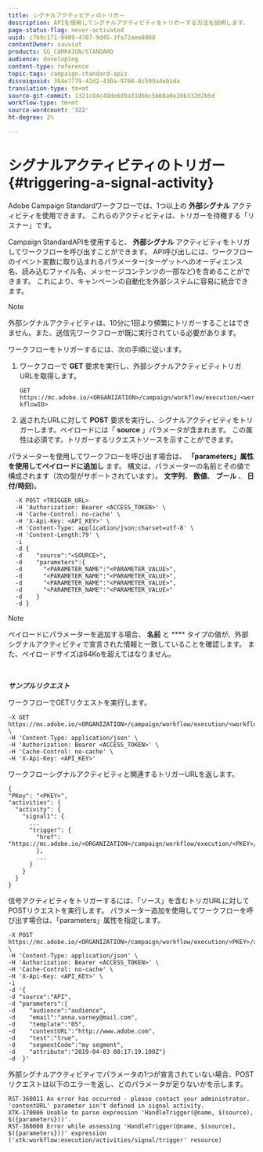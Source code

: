 ```yaml
---
title: シグナルアクティビティのトリガー
description: APIを使用してシグナルアクティビティをトリガーする方法を説明します。
page-status-flag: never-activated
uuid: c7b9c171-0409-4707-9d45-3fa72aee8008
contentOwner: sauviat
products: SG_CAMPAIGN/STANDARD
audience: developing
content-type: reference
topic-tags: campaign-standard-apis
discoiquuid: 304e7779-42d2-430a-9704-8c599a4eb1da
translation-type: tm+mt
source-git-commit: 1321c84c49de6d9a318bbc5bb8a0e28b332d2b5d
workflow-type: tm+mt
source-wordcount: '322'
ht-degree: 2%

---
```



# シグナルアクティビティのトリガー {#triggering-a-signal-activity}

Adobe Campaign Standardワークフローでは、1つ以上の **外部シグナル** アクティビティを使用できます。 これらのアクティビティは、トリガーを待機する「リスナー」です。

Campaign StandardAPIを使用すると、 **外部シグナル** アクティビティをトリガしてワークフローを呼び出すことができます。 API呼び出しには、ワークフローのイベント変数に取り込まれるパラメーター(ターゲットへのオーディエンス名、読み込むファイル名、メッセージコンテンツの一部など)を含めることができます。 これにより、キャンペーンの自動化を外部システムに容易に統合できます。

>[!NOTE]
>
>外部シグナルアクティビティは、10分に1回より頻繁にトリガーすることはできません。また、送信先ワークフローが既に実行されている必要があります。

ワークフローをトリガーするには、次の手順に従います。

1. ワークフローで **GET** 要求を実行し、外部シグナルアクティビティトリガURLを取得します。

   `GET https://mc.adobe.io/<ORGANIZATION>/campaign/workflow/execution/<workflowID>`

1. 返されたURLに対して **POST** 要求を実行し、シグナルアクティビティをトリガーします。ペイロードには「 **source** 」パラメータが含まれます。 この属性は必須です。トリガーするリクエストソースを示すことができます。

パラメーターを使用してワークフローを呼び出す場合は、 **「parameters」属性を使用してペイロードに追加し** ます。 構文は、パラメーターの名前とその値で構成されます（次の型がサポートされています）。 **文字列**、 **数値**、 **ブール** 、 **日付/時刻**)。

```
  -X POST <TRIGGER_URL>
  -H 'Authorization: Bearer <ACCESS_TOKEN>' \
  -H 'Cache-Control: no-cache' \
  -H 'X-Api-Key: <API_KEY>' \
  -H 'Content-Type: application/json;charset=utf-8' \
  -H 'Content-Length:79' \
  -i
  -d {
  -d    "source":"<SOURCE>",
  -d    "parameters":{
  -d      "<PARAMETER_NAME":"<PARAMETER_VALUE>",
  -d      "<PARAMETER_NAME":"<PARAMETER_VALUE>",
  -d      "<PARAMETER_NAME":"<PARAMETER_VALUE>",  
  -d      "<PARAMETER_NAME":"<PARAMETER_VALUE>"
  -d    }
  -d }
```

>[!NOTE]
>
>ペイロードにパラメーターを追加する場合、 **名前** と **** タイプの値が、外部シグナルアクティビティで宣言された情報と一致していることを確認します。 また、ペイロードサイズは64Koを超えてはなりません。

<br/>

***サンプルリクエスト***

ワークフローでGETリクエストを実行します。

```
-X GET https://mc.adobe.io/<ORGANIZATION>/campaign/workflow/execution/<workflowID> \
-H 'Content-Type: application/json' \
-H 'Authorization: Bearer <ACCESS_TOKEN>' \
-H 'Cache-Control: no-cache' \
-H 'X-Api-Key: <API_KEY>'
```

ワークフローシグナルアクティビティと関連するトリガーURLを返します。

```
{
"PKey": "<PKEY>",
"activities": {
  "activity": {
    "signal1": {
      ...
      "trigger": {
        "href": "https://mc.adobe.io/<ORGANIZATION>/campaign/workflow/execution/<PKEY>/activities/activity/<PKEY>/trigger/"
        },
        ...
      }
    }
  }
}
```

信号アクティビティをトリガーするには、「ソース」を含むトリガURLに対してPOSTリクエストを実行します。 パラメーター追加を使用してワークフローを呼び出す場合は、「parameters」属性を指定します。

```
-X POST https://mc.adobe.io/<ORGANIZATION>/campaign/workflow/execution/<PKEY>/activities/activity/<PKEY>/trigger \
-H 'Content-Type: application/json' \
-H 'Authorization: Bearer <ACCESS_TOKEN>' \
-H 'Cache-Control: no-cache' \
-H 'X-Api-Key: <API_KEY>' \
-i
-d '{
-d "source":"API",
-d "parameters":{
-d    "audience":"audience",
-d    "email":"anna.varney@mail.com",
-d    "template":"05",
-d    "contentURL":"http://www.adobe.com",
-d    "test":"true",
-d    "segmentCode":"my segment",
-d    "attribute":"2019-04-03 08:17:19.100Z"}
-d  }'
```

<!-- + réponse -->

外部シグナルアクティビティでパラメータの1つが宣言されていない場合、POSTリクエストは以下のエラーを返し、どのパラメータが足りないかを示します。

```
RST-360011 An error has occurred - please contact your administrator.
'contentURL' parameter isn't defined in signal activity.
XTK-170006 Unable to parse expression 'HandleTrigger(@name, $(source), $({parameters}))'.
RST-360000 Error while assessing 'HandleTrigger(@name, $(source), $({parameters}))' expression ('xtk:workflow:execution/activities/signal/trigger' resource)
```
